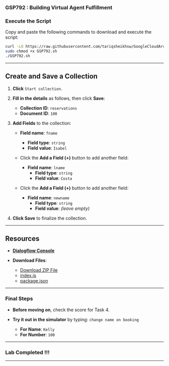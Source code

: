 ### GSP792 :  Building Virtual Agent Fulfillment

### Execute the Script

Copy and paste the following commands to download and execute the script:

```bash
curl -LO https://raw.githubusercontent.com/tariqsheikhsw/GoogleCloudArchitectLabs/main/Solutions/GSP792.sh
sudo chmod +x GSP792.sh
./GSP792.sh
```

---

## Create and Save a Collection

1. **Click** `Start collection`.

2. **Fill in the details** as follows, then click **Save**:

   - **Collection ID**: `reservations`
   - **Document ID**: `100`

3. **Add Fields** to the collection:

   - **Field name**: `fname`
     - **Field type**: `string`
     - **Field value**: `Isabel`

   - Click the **Add a Field (+)** button to add another field:

     - **Field name**: `lname`
       - **Field type**: `string`
       - **Field value**: `Costa`

   - Click the **Add a Field (+)** button to add another field:

     - **Field name**: `newname`
       - **Field type**: `string`
       - **Field value**: *(leave empty)*

4. **Click Save** to finalize the collection.

---

## Resources

- **[Dialogflow Console](https://dialogflow.cloud.google.com/)**

- **Download Files**:
  - [Download ZIP File](https://github.com/tariqsheikhsw/GoogleCloudArchitectLabs/blob/main/Solutions/GSP792/GSP792.zip)
  - [index.js](https://raw.githubusercontent.com/tariqsheikhsw/GoogleCloudArchitectLabs/main/Solutions/GSP792/index.js)
  - [package.json](https://raw.githubusercontent.com/tariqsheikhsw/GoogleCloudArchitectLabs/main/Solutions/GSP792/package.json)

---

### Final Steps

- **Before moving on**, check the score for Task 4.

- **Try it out in the simulator** by typing: `change name on booking`
  - **For Name**: `Kelly`
  - **For Number**: `100`

---

### Lab Completed !!!

---
